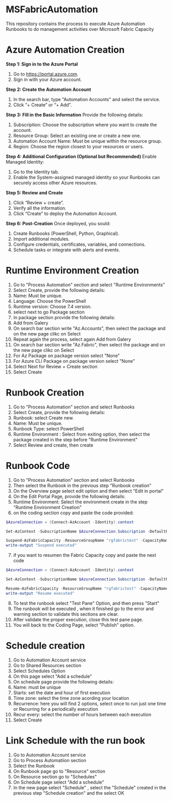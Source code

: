 # MSFabricAutomation
This repository contains the process to execute Azure Automation Runbooks to do management activities over Microsoft Fabric Capacity

# Azure Automation Creation
**Step 1: Sign in to the Azure Portal**
1. Go to https://portal.azure.com.
2. Sign in with your Azure account.

**Step 2: Create the Automation Account**
1. In the search bar, type "Automation Accounts" and select the service.
2. Click “+ Create” or “+ Add”.

**Step 3: Fill in the Basic Information**
Provide the following details:
1. Subscription: Choose the subscription where you want to create the account.
2. Resource Group: Select an existing one or create a new one.
3. Automation Account Name: Must be unique within the resource group.
4. Region: Choose the region closest to your resources or users.

**Step 4: Additional Configuration (Optional but Recommended)** Enable Managed Identity:
1. Go to the Identity tab.
2. Enable the System-assigned managed identity so your Runbooks can securely access other Azure resources.

**Step 5: Review and Create**
1. Click “Review + create”.
2. Verify all the information.
3. Click “Create” to deploy the Automation Account.

**Step 6: Post-Creation** Once deployed, you sould:
1. Create Runbooks (PowerShell, Python, Graphical).
2. Import additional modules.
3. Configure credentials, certificates, variables, and connections.
4. Schedule tasks or integrate with alerts and events.

# Runtime Environment Creation

1. Go to "Process Automation" section and select "Runtime Environments"
2. Select Create, provide the following details:
3. Name: Must be unique.
4. Language: Choose the PowerShell
5. Runtime version: Choose 7.4 version.
6. select next to go Package section
7. In package section provide the following details:
8. Add from Galery
9. On search bar section write "Az.Accounts", then select the package and on the new page clikc on Select
10. Repeat again the process, select again Add from Galery
11. On search bar section write "Az.Fabric", then select the package and on the new page clikc on Select
12. For Az Package on package version select "None"
13. For Azure CLI Package on package version select "None"
14. Select Next for Review + Create section
15. Select Create

# Runbook Creation
1. Go to "Process Automation" section and select Runbooks
2. Select Create, provide the following details:
3. Runbook: select Create new.
4. Name: Must be unique.
5. Runbook Type: select PowerShell
6. Runtime Environment : Select from exiting option, then select the package created in the step before "Runtime Environment"
7. Select Review and create, then create

# Runbook Code
1. Go to "Process Automation" section and select Runbooks
2. Then select the Runbook in the previous step "Runbook creation"
3. On the Overview page select edit option and then select "Edit in portal"
4. On the Edit Portal Page, provide the following details:
5. Runtime Environment: Select the environment create in the step "Runtime Environment Creation"
6. on the coding section copy and paste the code provided:

```powershell
$AzureConnection = (Connect-AzAccount -Identity).context

Set-AzContext -SubscriptionName $AzureConnection.Subscription -DefaultProfile $AzureConnection

Suspend-AzFabricCapacity -ResourceGroupName "rgfabrictest" -CapacityName "demofabrictest2"
write-output "Suspend executed"
```

7. if you want to resumen the Fabric Capacity copy and paste the next code
```powershell
$AzureConnection = (Connect-AzAccount -Identity).context

Set-AzContext -SubscriptionName $AzureConnection.Subscription -DefaultProfile $AzureConnection

Resume-AzFabricCapacity -ResourceGroupName "rgfabrictest" -CapacityName "demofabrictest2"
write-output "Resume executed"
```

8. To test the runbook select "Test Pane" Option, and then press "Start"
9. The runbook will be executed , when it finished go to the error and warning section to validate this sections are clear.
10. After validate the proper execution, close this test pane page.
11. You will back to the Coding Page, select "Publish" option.

# Schedule creation
1. Go to Automation Account service
2. Go to Shared Resources section 
3. Select Schedules Option
4. On this page select "Add a schedule"
5. On schedule page provide the following details:
6. Name: must be unique
7. Starts: set the date and hour of first execution
8. Time zone: select the time zone acording your location
9. Recurrence: here you will find 2 options, select once to run just one time or Recurring for a periodically execution
10. Recur every: select the number of hours between each execution
11. Select Create

# Link Schedule with the run book
1. Go to Automation Account service
2. Go to Process Automatiion section 
3. Select the Runbook
4. On Runbook page go to "Resource" section
5. On Resource section go to "Schedules"
6. On Schedule page select "Add a schedule"
7. In the new page select "Schedule" , select the "Schedule" created in the previous step "Schedule creation" and the select OK
